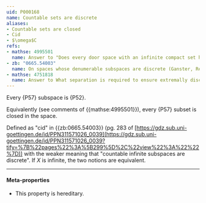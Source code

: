 ```yaml
---
uid: P000168
name: Countable sets are discrete
aliases:
- Countable sets are closed
- Cid
- $\omega$C
refs:
- mathse: 4995501
  name: Answer to "Does every door space with an infinite compact set have a single non-isolated point?"
- zb: "0665.54003"
  name: On spaces whose denumerable subspaces are discrete (Ganster, Reilly, Vamanamurthy)
- mathse: 4751818
  name: Answer to What separation is required to ensure extremally disconnected spaces are sequentially discrete?
---
```


Every {P57} subspace is {P52}.

Equivalently (see comments of {{mathse:4995501}}), every {P57}
subset is closed in the space.

Defined as "cid" in {{zb:0665.54003}} (pg. 283 of 
[https://gdz.sub.uni-goettingen.de/id/PPN311571026_0039](https://gdz.sub.uni-goettingen.de/id/PPN311571026_0039?tify=%7B%22pages%22%3A%5B299%5D%2C%22view%22%3A%22%22%7D))
with the weaker meaning that "countable infinite subspaces are discrete".  If $X$ is infinite, the two notions are equivalent.

----
#### Meta-properties

- This property is hereditary.
